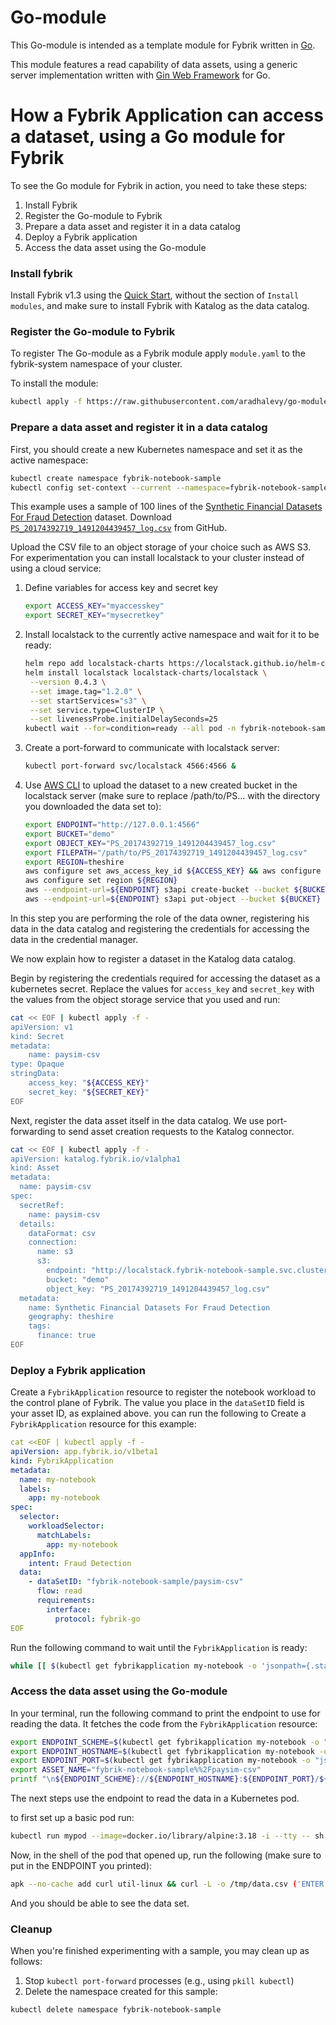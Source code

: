# Go-module

This Go-module is intended as a template module for Fybrik written in [Go](https://go.dev/).

This module features a read capability of data assets, using a generic server implementation written with [Gin Web Framework](https://pkg.go.dev/github.com/gin-gonic/gin) for Go.

# How a Fybrik Application can access a dataset, using a Go module for Fybrik
To see the Go module for Fybrik in action, you need to take these steps:
1. Install Fybrik
2. Register the Go-module to Fybrik
3. Prepare a data asset and register it in a data catalog
4. Deploy a Fybrik application
5. Access the data asset using the Go-module 

### Install fybrik
Install Fybrik v1.3 using the [Quick Start](https://fybrik.io/v1.3/get-started/quickstart/), without the section of `Install modules`, and make sure to install Fybrik with Katalog as the data catalog.

### Register the Go-module to Fybrik

To register The Go-module as a Fybrik module apply `module.yaml` to the fybrik-system namespace of your cluster.

To install the module:

```bash
kubectl apply -f https://raw.githubusercontent.com/aradhalevy/go-module/go-module-setup/module.yaml -n fybrik-system
```

### Prepare a data asset and register it in a data catalog

First, you should create a new Kubernetes namespace and set it as the active namespace: 

```bash
kubectl create namespace fybrik-notebook-sample
kubectl config set-context --current --namespace=fybrik-notebook-sample
```

This example uses a sample of 100 lines of the [Synthetic Financial Datasets For Fraud Detection](https://www.kaggle.com/ealaxi/paysim1) dataset. Download [`PS_20174392719_1491204439457_log.csv`](https://raw.githubusercontent.com/fybrik/fybrik/master/samples/notebook/PS_20174392719_1491204439457_log.csv) from GitHub. 

Upload the CSV file to an object storage of your choice such as AWS S3. For experimentation you can install localstack to your cluster instead of using a cloud service:

1. Define variables for access key and secret key
      ```bash
      export ACCESS_KEY="myaccesskey"
      export SECRET_KEY="mysecretkey"
      ```
2. Install localstack to the currently active namespace and wait for it to be ready:
      ```bash
      helm repo add localstack-charts https://localstack.github.io/helm-charts
      helm install localstack localstack-charts/localstack \
       --version 0.4.3 \
       --set image.tag="1.2.0" \
       --set startServices="s3" \
       --set service.type=ClusterIP \
       --set livenessProbe.initialDelaySeconds=25
      kubectl wait --for=condition=ready --all pod -n fybrik-notebook-sample --timeout=120s
      ```

3. Create a port-forward to communicate with localstack server:
      ```bash
      kubectl port-forward svc/localstack 4566:4566 &
      ```
4. Use [AWS CLI](https://aws.amazon.com/cli/) to upload the dataset to a new created bucket in the localstack server (make sure to replace /path/to/PS... with the directory you downloaded the data set to):
      ```bash
      export ENDPOINT="http://127.0.0.1:4566"
      export BUCKET="demo"
      export OBJECT_KEY="PS_20174392719_1491204439457_log.csv"
      export FILEPATH="/path/to/PS_20174392719_1491204439457_log.csv"
      export REGION=theshire
      aws configure set aws_access_key_id ${ACCESS_KEY} && aws configure set aws_secret_access_key ${SECRET_KEY}
      aws configure set region ${REGION}
      aws --endpoint-url=${ENDPOINT} s3api create-bucket --bucket ${BUCKET} --region ${REGION} --create-bucket-configuration LocationConstraint=${REGION}
      aws --endpoint-url=${ENDPOINT} s3api put-object --bucket ${BUCKET} --key ${OBJECT_KEY} --body ${FILEPATH}
      ```

In this step you are performing the role of the data owner, registering his data in the data catalog and registering the credentials for accessing the data in the credential manager.

We now explain how to register a dataset in the Katalog data catalog.

Begin by registering the credentials required for accessing the dataset as a kubernetes secret. Replace the values for `access_key` and `secret_key` with the values from the object storage service that you used and run:

```bash
cat << EOF | kubectl apply -f -
apiVersion: v1
kind: Secret
metadata:
    name: paysim-csv
type: Opaque
stringData:
    access_key: "${ACCESS_KEY}"
    secret_key: "${SECRET_KEY}"
EOF
```

Next, register the data asset itself in the data catalog.
We use port-forwarding to send asset creation requests to the Katalog connector.

```bash
cat << EOF | kubectl apply -f -
apiVersion: katalog.fybrik.io/v1alpha1
kind: Asset
metadata:
  name: paysim-csv
spec:
  secretRef: 
    name: paysim-csv
  details:
    dataFormat: csv
    connection:
      name: s3
      s3:
        endpoint: "http://localstack.fybrik-notebook-sample.svc.cluster.local:4566"
        bucket: "demo"
        object_key: "PS_20174392719_1491204439457_log.csv"
  metadata:
    name: Synthetic Financial Datasets For Fraud Detection
    geography: theshire 
    tags:
      finance: true
EOF
```

### Deploy a Fybrik application

Create a `FybrikApplication` resource to register the notebook workload to the control plane of Fybrik. The value you place in the `dataSetID` field is your asset ID, as explained above. you can run the following to Create a `FybrikApplication` resource for this example:

```yaml
cat <<EOF | kubectl apply -f -
apiVersion: app.fybrik.io/v1beta1
kind: FybrikApplication
metadata:
  name: my-notebook
  labels:
    app: my-notebook
spec:
  selector:
    workloadSelector:
      matchLabels:
        app: my-notebook
  appInfo:
    intent: Fraud Detection
  data:
    - dataSetID: "fybrik-notebook-sample/paysim-csv"
      flow: read
      requirements:
        interface: 
          protocol: fybrik-go
EOF
```

Run the following command to wait until the `FybrikApplication` is ready:

```bash
while [[ $(kubectl get fybrikapplication my-notebook -o 'jsonpath={.status.ready}') != "true" ]]; do echo "waiting for FybrikApplication" && sleep 5; done
```

### Access the data asset using the Go-module

In your terminal, run the following command to print the endpoint to use for reading the data. It fetches the code from the `FybrikApplication` resource:

```bash
export ENDPOINT_SCHEME=$(kubectl get fybrikapplication my-notebook -o "jsonpath={.status.assetStates.fybrik-notebook-sample/paysim-csv.endpoint.fybrik-go.scheme}")
export ENDPOINT_HOSTNAME=$(kubectl get fybrikapplication my-notebook -o "jsonpath={.status.assetStates.fybrik-notebook-sample/paysim-csv.endpoint.fybrik-go.hostname}")
export ENDPOINT_PORT=$(kubectl get fybrikapplication my-notebook -o "jsonpath={.status.assetStates.fybrik-notebook-sample/paysim-csv.endpoint.fybrik-go.port}")
export ASSET_NAME="fybrik-notebook-sample%%2Fpaysim-csv"
printf "\n${ENDPOINT_SCHEME}://${ENDPOINT_HOSTNAME}:${ENDPOINT_PORT}/${ASSET_NAME}\n\n"
```

The next steps use the endpoint to read the data in a Kubernetes pod. 

to first set up a basic pod run:

```bash
kubectl run mypod --image=docker.io/library/alpine:3.18 -i --tty -- sh
```

Now, in the shell of the pod that opened up, run the following (make sure to put in the ENDPOINT you printed):

```bash
apk --no-cache add curl util-linux && curl -L -o /tmp/data.csv ('ENTER ENDPOINT HERE') && column -s, -t < /tmp/data.csv
```

And you should be able to see the  data set.

### Cleanup 

When you're finished experimenting with a sample, you may clean up as follows:

1. Stop ```kubectl port-forward``` processes (e.g., using ```pkill kubectl```)
2. Delete the namespace created for this sample:

```bash
kubectl delete namespace fybrik-notebook-sample
```
